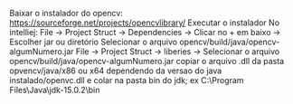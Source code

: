 Baixar o instalador do opencv:
	https://sourceforge.net/projects/opencvlibrary/
Executar o instalador
No intelliej:
	File -> Project Struct -> Dependencies -> Clicar no + em baixo -> Escolher jar ou diretório
		Selecionar o arquivo opencv/build/java/opencv-algumNumero.jar
	File -> Project Struct -> liberies -> 
		Selecionar o arquivo opencv/build/java/opencv-algumNumero.jar
copiar o arquivo .dll da pasta opvencv/java/x86 ou x64 dependendo da versao do java instalado/openvc.dll e colar na pasta bin do jdk; ex C:\Program Files\Java\jdk-15.0.2\bin
